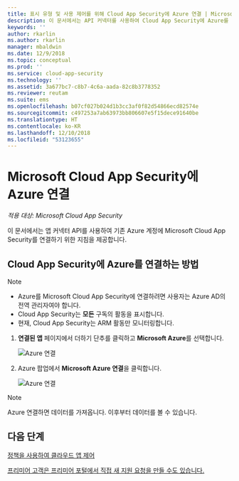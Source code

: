 ```yaml
---
title: 표시 유형 및 사용 제어를 위해 Cloud App Security에 Azure 연결 | Microsoft Docs
description: 이 문서에서는 API 커넥터를 사용하여 Cloud App Security에 Azure를 연결하는 방법에 대한 정보를 제공합니다.
keywords: ''
author: rkarlin
ms.author: rkarlin
manager: mbaldwin
ms.date: 12/9/2018
ms.topic: conceptual
ms.prod: ''
ms.service: cloud-app-security
ms.technology: ''
ms.assetid: 3a677bc7-c8b7-4c6a-aada-82c8b3778352
ms.reviewer: reutam
ms.suite: ems
ms.openlocfilehash: b07cf027b024d1b3cc3af0f82d54866ecd82574e
ms.sourcegitcommit: c497253a7ab63973bb806607e5f15dece91640be
ms.translationtype: HT
ms.contentlocale: ko-KR
ms.lasthandoff: 12/10/2018
ms.locfileid: "53123655"
---
```

# <a name="connect-azure-to-microsoft-cloud-app-security"></a>Microsoft Cloud App Security에 Azure 연결

*적용 대상: Microsoft Cloud App Security*

이 문서에서는 앱 커넥터 API를 사용하여 기존 Azure 계정에 Microsoft Cloud App Security를 연결하기 위한 지침을 제공합니다.  
  
## <a name="how-to-connect-azure-to-cloud-app-security"></a>Cloud App Security에 Azure를 연결하는 방법  
  
> [!NOTE]
> - Azure를 Microsoft Cloud App Security에 연결하려면 사용자는 Azure AD의 전역 관리자여야 합니다. 
> - Cloud App Security는 **모든** 구독의 활동을 표시합니다.
>-  현재, Cloud App Security는 ARM 활동만 모니터링합니다. 
 
1.  **연결된 앱** 페이지에서 더하기 단추를 클릭하고 **Microsoft Azure**를 선택합니다.  
  
     ![Azure 연결](./media/connect-azure-menu.png) 

2.  Azure 팝업에서 **Microsoft Azure 연결**을 클릭합니다.

      ![Azure 연결](./media/connect-azure.png) 
 
> [!NOTE] 
> Azure 연결하면 데이터를 가져옵니다. 이후부터 데이터를 볼 수 있습니다.


## <a name="next-steps"></a>다음 단계 
[정책을 사용하여 클라우드 앱 제어](control-cloud-apps-with-policies.md)   

[프리미어 고객은 프리미어 포털에서 직접 새 지원 요청을 만들 수도 있습니다.](https://premier.microsoft.com/)  
  
  
